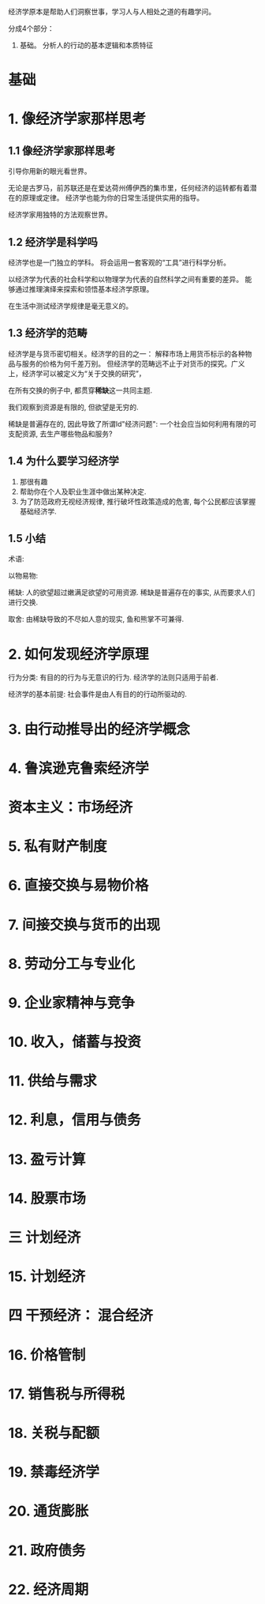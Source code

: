 经济学原本是帮助人们洞察世事，学习人与人相处之道的有趣学问。

分成4个部分：
1. 基础。 分析人的行动的基本逻辑和本质特征

# 基础

# 1. 像经济学家那样思考

## 1.1 像经济学家那样思考
引导你用新的眼光看世界。

无论是古罗马，前苏联还是在爱达荷州傅伊西的集市里，任何经济的运转都有着潜在的原理或定律。
经济学也能为你的日常生活提供实用的指导。

经济学家用独特的方法观察世界。

## 1.2 经济学是科学吗

经济学也是一门独立的学科。
将会运用一套客观的“工具”进行科学分析。

以经济学为代表的社会科学和以物理学为代表的自然科学之间有重要的差异。
能够通过推理演绎来探索和领悟基本经济学原理。

在生活中测试经济学规律是毫无意义的。

## 1.3 经济学的范畴

经济学是与货币密切相关。经济学的目的之一： 解释市场上用货币标示的各种物品与服务的价格为何千差万别。
但经济学的范畴远不止于对货币的探究。广义上，经济学可以被定义为“关于交换的研究”，

在所有交换的例子中, 都贯穿**稀缺**这一共同主题.

我们观察到资源是有限的, 但欲望是无穷的.



稀缺是普遍存在的, 因此导致了所谓Id"经济问题": 一个社会应当如何利用有限的可支配资源, 去生产哪些物品和服务?

## 1.4 为什么要学习经济学

1. 那很有趣
2. 帮助你在个人及职业生涯中做出某种决定.
3. 为了防范政府无视经济规律, 推行破坏性政策造成的危害, 每个公民都应该掌握基础经济学.

## 1.5 小结

术语:

以物易物:

稀缺: 人的欲望超过嫩满足欲望的可用资源. 稀缺是普遍存在的事实, 从而要求人们进行交换.
	
取舍: 由稀缺导致的不尽如人意的现实, 鱼和熊掌不可兼得.




# 2. 如何发现经济学原理

行为分类: 有目的的行为与无意识的行为. 经济学的法则只适用于前者.

经济学的基本前提: 社会事件是由人有目的的行动所驱动的.




# 3. 由行动推导出的经济学概念

# 4. 鲁滨逊克鲁索经济学

# 资本主义：市场经济

# 5. 私有财产制度

# 6. 直接交换与易物价格

# 7. 间接交换与货币的出现

# 8. 劳动分工与专业化

# 9. 企业家精神与竞争

# 10. 收入，储蓄与投资

# 11. 供给与需求

# 12. 利息，信用与债务

# 13. 盈亏计算

# 14. 股票市场

# 三 计划经济

# 15. 计划经济

# 四 干预经济： 混合经济

# 16. 价格管制

# 17. 销售税与所得税

# 18. 关税与配额

# 19. 禁毒经济学

# 20. 通货膨胀

# 21. 政府债务

# 22. 经济周期


